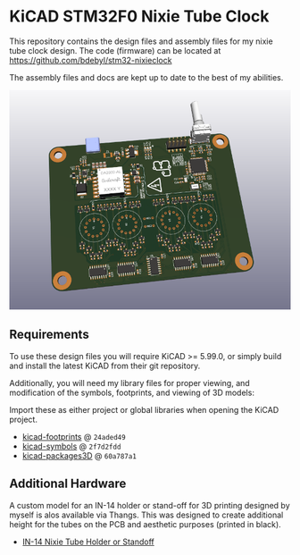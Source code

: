 # KiCAD STM32F0 Nixie Tube Clock

This repository contains the design files and assembly files for my nixie tube
clock design. The code (firmware) can be located at
<https://github.com/bdebyl/stm32-nixieclock>

The assembly files and docs are kept up to date to the best of my abilities.

![Nixie tube clock](img/nixieclock.png)

## Requirements

To use these design files you will require KiCAD >= 5.99.0, or simply build and
install the latest KiCAD from their git repository.

Additionally, you will need my library files for proper viewing, and
modification of the symbols, footprints, and viewing of 3D models:

Import these as either project or global libraries when opening the KiCAD
project.

- [kicad-footprints](https://github.com/bdebyl/kicad-footprints/tree/bdebyl) @ `24aded49`
- [kicad-symbols](https://github.com/bdebyl/kicad-symbols/tree/bdebyl) @ `2f7d2fdd`
- [kicad-packages3D](https://github.com/bdebyl/kicad-packages3D/tree/bdebyl) @ `60a787a1`

## Additional Hardware

A custom model for an IN-14 holder or stand-off for 3D printing designed by
myself is alos available via Thangs. This was designed to create additional
height for the tubes on the PCB and aesthetic purposes (printed in black).

- [IN-14 Nixie Tube Holder or Standoff](https://thangs.com/brdb/IN14-Nixie-Tube-Holder-or-Standoff-18248)
